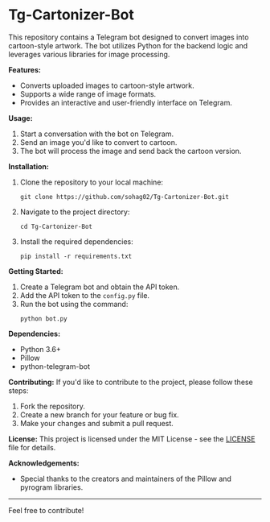 # Tg-Cartonizer-Bot
This repository contains a Telegram bot designed to convert images into cartoon-style artwork. The bot utilizes Python for the backend logic and leverages various libraries for image processing.

**Features:**
- Converts uploaded images to cartoon-style artwork.
- Supports a wide range of image formats.
- Provides an interactive and user-friendly interface on Telegram.

**Usage:**
1. Start a conversation with the bot on Telegram.
2. Send an image you'd like to convert to cartoon.
3. The bot will process the image and send back the cartoon version.

**Installation:**
1. Clone the repository to your local machine:
   ```
   git clone https://github.com/sohag02/Tg-Cartonizer-Bot.git
   ```
2. Navigate to the project directory:
   ```
   cd Tg-Cartonizer-Bot
   ```
3. Install the required dependencies:
   ```
   pip install -r requirements.txt
   ```

**Getting Started:**
1. Create a Telegram bot and obtain the API token.
2. Add the API token to the `config.py` file.
3. Run the bot using the command:
   ```
   python bot.py
   ```

**Dependencies:**
- Python 3.6+
- Pillow
- python-telegram-bot

**Contributing:**
If you'd like to contribute to the project, please follow these steps:
1. Fork the repository.
2. Create a new branch for your feature or bug fix.
3. Make your changes and submit a pull request.

**License:**
This project is licensed under the MIT License - see the [LICENSE](LICENSE) file for details.

**Acknowledgements:**
- Special thanks to the creators and maintainers of the Pillow and pyrogram libraries.

---

Feel free to contribute!
